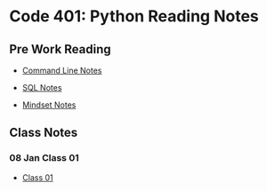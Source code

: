 # Code 401: Python Reading Notes

## Pre Work Reading

- [Command Line Notes](https://brendanhuddleston18.github.io/reading-notes/code401reading-notes/commandLineNotes)

- [SQL Notes](https://brendanhuddleston18.github.io/reading-notes/code401reading-notes/sqlNotes)

- [Mindset Notes](https://brendanhuddleston18.github.io/reading-notes/code401reading-notes/mindsetNotes)

## Class Notes

### 08 Jan Class 01

- [Class 01](https://brendanhuddleston18.github.io/reading-notes/code401reading-notes/class01notes)